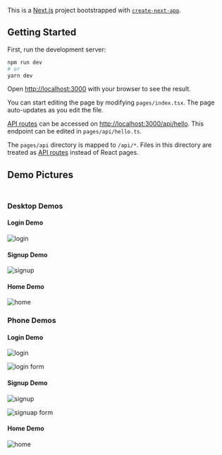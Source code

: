 This is a [Next.js](https://nextjs.org/) project bootstrapped with [`create-next-app`](https://github.com/vercel/next.js/tree/canary/packages/create-next-app).

## Getting Started

First, run the development server:

```bash
npm run dev
# or
yarn dev
```

Open [http://localhost:3000](http://localhost:3000) with your browser to see the result.

You can start editing the page by modifying `pages/index.tsx`. The page auto-updates as you edit the file.

[API routes](https://nextjs.org/docs/api-routes/introduction) can be accessed on [http://localhost:3000/api/hello](http://localhost:3000/api/hello). This endpoint can be edited in `pages/api/hello.ts`.

The `pages/api` directory is mapped to `/api/*`. Files in this directory are treated as [API routes](https://nextjs.org/docs/api-routes/introduction) instead of React pages.

## Demo Pictures<br/><br/>

### Desktop Demos<br/>

#### Login Demo

![login](demos/login.png)

#### Signup Demo

![signup](demos/signup.png)

#### Home Demo

![home](demos/home.png)

### Phone Demos<br/>

#### Login Demo

![login](demos/loginsm.png)

![login form](demos/loginsmf.png)

#### Signup Demo

![signup](demos/signupsm.png)

![signuap form](demos/signupsmf.png)

#### Home Demo

![home](demos/homesm.png)
